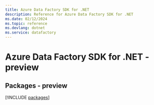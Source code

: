 ```yaml
---
title: Azure Data Factory SDK for .NET
description: Reference for Azure Data Factory SDK for .NET
ms.date: 02/12/2024
ms.topic: reference
ms.devlang: dotnet
ms.service: datafactory
---
```

# Azure Data Factory SDK for .NET - preview
## Packages - preview
[!INCLUDE [packages](data-factory-index.md)]